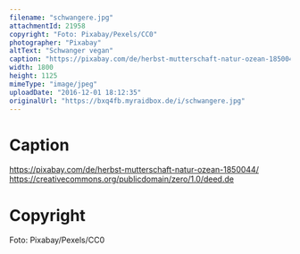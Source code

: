 ```yaml
---
filename: "schwangere.jpg"
attachmentId: 21958
copyright: "Foto: Pixabay/Pexels/CC0"
photographer: "Pixabay"
altText: "Schwanger vegan"
caption: "https://pixabay.com/de/herbst-mutterschaft-natur-ozean-1850044/\nhttps://creativecommons.org/publicdomain/zero/1.0/deed.de"
width: 1800
height: 1125
mimeType: "image/jpeg"
uploadDate: "2016-12-01 18:12:35"
originalUrl: "https://bxq4fb.myraidbox.de/i/schwangere.jpg"
---
```


# Caption

https://pixabay.com/de/herbst-mutterschaft-natur-ozean-1850044/
https://creativecommons.org/publicdomain/zero/1.0/deed.de

# Copyright

Foto: Pixabay/Pexels/CC0
